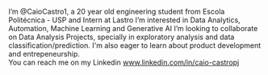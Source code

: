 I’m @CaioCastro1, a 20 year old engineering student from Escola Politécnica - USP and Intern at Lastro
I’m interested in Data Analytics, Automation, Machine Learning and Generative AI
I’m looking to collaborate on Data Analysis Projects, specially in exploratory analysis and data classification/prediction. 
I'm also eager to learn about product development and entrepeneurship.  
You can reach me on my Linkedin www.linkedin.com/in/caio-castropj

<!---
CaioCastro1/CaioCastro1 is a ✨ special ✨ repository because its `README.md` (this file) appears on your GitHub profile.
You can click the Preview link to take a look at your changes.
--->
